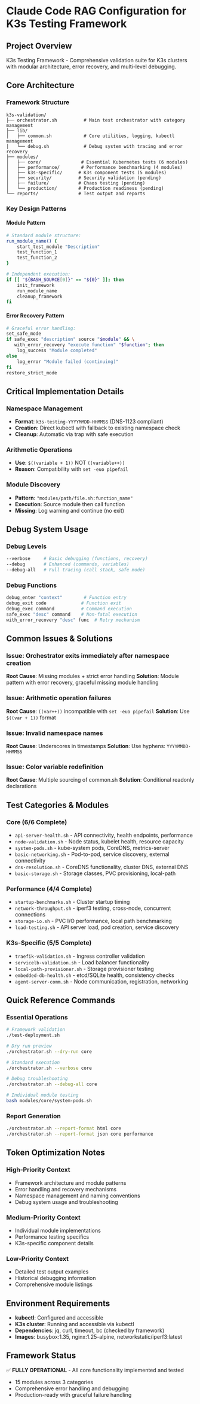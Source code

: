 # Claude Code RAG Configuration for K3s Testing Framework

## Project Overview

K3s Testing Framework - Comprehensive validation suite for K3s clusters with modular architecture, error recovery, and multi-level debugging.

## Core Architecture

### Framework Structure

```
k3s-validation/
├── orchestrator.sh          # Main test orchestrator with category management
├── lib/
│   ├── common.sh            # Core utilities, logging, kubectl management
│   └── debug.sh             # Debug system with tracing and error recovery
├── modules/
│   ├── core/               # Essential Kubernetes tests (6 modules)
│   ├── performance/        # Performance benchmarking (4 modules)
│   ├── k3s-specific/      # K3s component tests (5 modules)
│   ├── security/          # Security validation (pending)
│   ├── failure/           # Chaos testing (pending)
│   └── production/        # Production readiness (pending)
└── reports/               # Test output and reports
```

### Key Design Patterns

#### Module Pattern

```bash
# Standard module structure:
run_module_name() {
    start_test_module "Description"
    test_function_1
    test_function_2
}

# Independent execution:
if [[ "${BASH_SOURCE[0]}" == "${0}" ]]; then
    init_framework
    run_module_name
    cleanup_framework
fi
```

#### Error Recovery Pattern

```bash
# Graceful error handling:
set_safe_mode
if safe_exec "description" source "$module" && \
   with_error_recovery "execute function" "$function"; then
    log_success "Module completed"
else
    log_error "Module failed (continuing)"
fi
restore_strict_mode
```

## Critical Implementation Details

### Namespace Management

- **Format**: `k3s-testing-YYYYMMDD-HHMMSS` (DNS-1123 compliant)
- **Creation**: Direct kubectl with fallback to existing namespace check
- **Cleanup**: Automatic via trap with safe execution

### Arithmetic Operations

- **Use**: `$((variable + 1))` NOT `((variable++))`
- **Reason**: Compatibility with `set -euo pipefail`

### Module Discovery

- **Pattern**: `"modules/path/file.sh:function_name"`
- **Execution**: Source module then call function
- **Missing**: Log warning and continue (no exit)

## Debug System Usage

### Debug Levels

```bash
--verbose     # Basic debugging (functions, recovery)
--debug       # Enhanced (commands, variables)  
--debug-all   # Full tracing (call stack, safe mode)
```

### Debug Functions

```bash
debug_enter "context"        # Function entry
debug_exit code             # Function exit
debug_exec command          # Command execution
safe_exec "desc" command    # Non-fatal execution
with_error_recovery "desc" func  # Retry mechanism
```

## Common Issues & Solutions

### Issue: Orchestrator exits immediately after namespace creation

**Root Cause**: Missing modules + strict error handling
**Solution**: Module pattern with error recovery, graceful missing module handling

### Issue: Arithmetic operation failures  

**Root Cause**: `((var++))` incompatible with `set -euo pipefail`
**Solution**: Use `$((var + 1))` format

### Issue: Invalid namespace names

**Root Cause**: Underscores in timestamps
**Solution**: Use hyphens: `YYYYMMDD-HHMMSS`

### Issue: Color variable redefinition

**Root Cause**: Multiple sourcing of common.sh
**Solution**: Conditional readonly declarations

## Test Categories & Modules

### Core (6/6 Complete)

- `api-server-health.sh` - API connectivity, health endpoints, performance
- `node-validation.sh` - Node status, kubelet health, resource capacity
- `system-pods.sh` - kube-system pods, CoreDNS, metrics-server
- `basic-networking.sh` - Pod-to-pod, service discovery, external connectivity
- `dns-resolution.sh` - CoreDNS functionality, cluster DNS, external DNS
- `basic-storage.sh` - Storage classes, PVC provisioning, local-path

### Performance (4/4 Complete)  

- `startup-benchmarks.sh` - Cluster startup timing
- `network-throughput.sh` - iperf3 testing, cross-node, concurrent connections
- `storage-io.sh` - PVC I/O performance, local path benchmarking
- `load-testing.sh` - API server load, pod creation, service discovery

### K3s-Specific (5/5 Complete)

- `traefik-validation.sh` - Ingress controller validation
- `servicelb-validation.sh` - Load balancer functionality  
- `local-path-provisioner.sh` - Storage provisioner testing
- `embedded-db-health.sh` - etcd/SQLite health, consistency checks
- `agent-server-comm.sh` - Node communication, registration, networking

## Quick Reference Commands

### Essential Operations

```bash
# Framework validation
./test-deployment.sh

# Dry run preview
./orchestrator.sh --dry-run core

# Standard execution
./orchestrator.sh --verbose core

# Debug troubleshooting
./orchestrator.sh --debug-all core

# Individual module testing
bash modules/core/system-pods.sh
```

### Report Generation

```bash
./orchestrator.sh --report-format html core
./orchestrator.sh --report-format json core performance
```

## Token Optimization Notes

### High-Priority Context

- Framework architecture and module patterns
- Error handling and recovery mechanisms  
- Namespace management and naming conventions
- Debug system usage and troubleshooting

### Medium-Priority Context

- Individual module implementations
- Performance testing specifics
- K3s-specific component details

### Low-Priority Context

- Detailed test output examples
- Historical debugging information
- Comprehensive module listings

## Environment Requirements

- **kubectl**: Configured and accessible
- **K3s cluster**: Running and accessible via kubectl
- **Dependencies**: jq, curl, timeout, bc (checked by framework)
- **Images**: busybox:1.35, nginx:1.25-alpine, networkstatic/iperf3:latest

## Framework Status

✅ **FULLY OPERATIONAL** - All core functionality implemented and tested

- 15 modules across 3 categories
- Comprehensive error handling and debugging
- Production-ready with graceful failure handling
